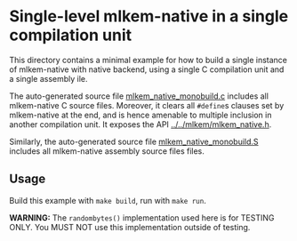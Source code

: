 [//]: # (SPDX-License-Identifier: CC-BY-4.0)

# Single-level mlkem-native in a single compilation unit

This directory contains a minimal example for how to build a single instance of mlkem-native with native backend,
using a single C compilation unit and a single assembly ile.

The auto-generated source file [mlkem_native_monobuild.c](mlkem_native_monobuild.c) includes all mlkem-native C source
files. Moreover, it clears all `#define`s clauses set by mlkem-native at the end, and is hence amenable to multiple
inclusion in another compilation unit. It exposes the API [../../mlkem/mlkem_native.h](../../mlkem/mlkem_native.h).

Similarly, the auto-generated source file [mlkem_native_monobuild.S](mlkem_native_monobuild.S) includes all mlkem-native
assembly source files files.

## Usage

Build this example with `make build`, run with `make run`.

**WARNING:** The `randombytes()` implementation used here is for TESTING ONLY. You MUST NOT use this implementation
outside of testing.
